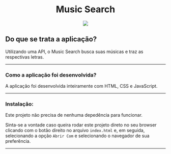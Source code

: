 <h1 align="center">Music Search</h1>

<div align="center">
  <img src="https://github.com/danielusi/music-search/blob/main/public/images/screenshot.png" >
</div>

<h2>Do que se trata a aplicação?</h2>
<p>Utilizando uma API, o Music Search busca suas músicas e traz as respectivas letras.</p>

<hr>

<h3>Como a aplicação foi desenvolvida?</h3>
   
<p> A aplicação foi desenvolvida inteiramente com HTML, CSS e JavaScript.</p> 

<hr>

### Instalação:

Este projeto não precisa de nenhuma depedência para funcionar.

Sinta-se a vontade caso queira rodar este projeto direto no seu browser clicando com o botão direito no arquivo `index.html` e, em seguida, selecionando a opção `Abrir Com` e selecionando o navegador de sua preferência.

<hr>
